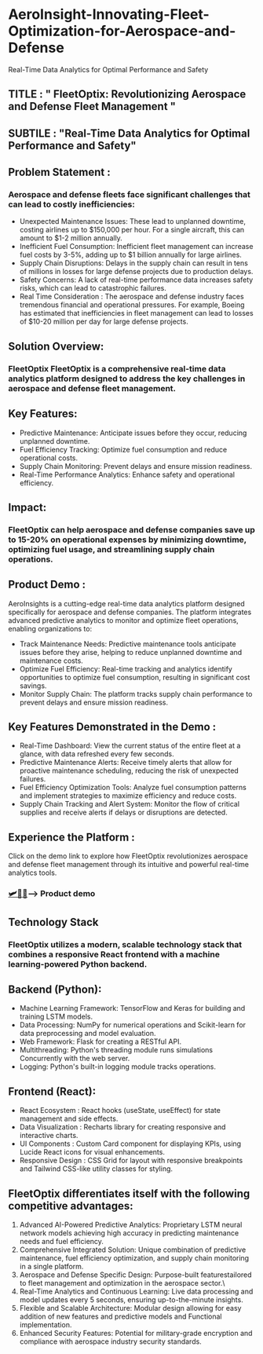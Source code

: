 # AeroInsight-Innovating-Fleet-Optimization-for-Aerospace-and-Defense
Real-Time Data Analytics for Optimal Performance and Safety

## TITLE : " FleetOptix: Revolutionizing Aerospace and Defense Fleet Management "
## SUBTILE : "Real-Time Data Analytics for Optimal Performance and Safety"
## Problem Statement :

### Aerospace and defense fleets face significant challenges that can lead to costly inefficiencies:

- Unexpected Maintenance Issues: These lead to unplanned downtime, costing airlines up to $150,000 per hour. For a single aircraft, this can amount to $1-2 million annually.
- Inefficient Fuel Consumption: Inefficient fleet management can increase fuel costs by 3-5%, adding up to $1 billion annually for large airlines.
- Supply Chain Disruptions: Delays in the supply chain can result in tens of millions in losses for large defense projects due to production delays.
- Safety Concerns: A lack of real-time performance data increases safety risks, which can lead to catastrophic failures.
- Real Time Consideration : The aerospace and defense industry faces tremendous financial and operational pressures. For example, Boeing has estimated that inefficiencies in fleet management can lead to losses of $10-20 million per day for large defense projects.

## Solution Overview:

### FleetOptix FleetOptix is a comprehensive real-time data analytics platform designed to address the key challenges in aerospace and defense fleet management.


## Key Features:

- Predictive Maintenance: Anticipate issues before they occur, reducing unplanned downtime.
-  Fuel Efficiency Tracking: Optimize fuel consumption and reduce operational costs.
-  Supply Chain Monitoring: Prevent delays and ensure mission readiness.
-   Real-Time Performance Analytics: Enhance safety and operational efficiency.


## Impact:

### FleetOptix can help aerospace and defense companies save up to 15-20% on operational expenses by minimizing downtime, optimizing fuel usage, and streamlining supply chain operations.

## Product Demo :
AeroInsights is a cutting-edge real-time data analytics platform designed specifically for aerospace and defense companies. The platform integrates advanced predictive analytics to monitor and optimize fleet operations, enabling organizations to: 

- Track Maintenance Needs: Predictive maintenance tools anticipate issues before they arise, helping to reduce unplanned downtime and maintenance costs.
- Optimize Fuel Efficiency: Real-time tracking and analytics identify opportunities to optimize fuel consumption, resulting in significant cost savings.
- Monitor Supply Chain: The platform tracks supply chain performance to prevent delays and ensure mission readiness.

  
## Key Features Demonstrated in the Demo :

- Real-Time Dashboard: View the current status of the entire fleet at a glance, with data refreshed every few seconds.
-  Predictive Maintenance Alerts: Receive timely alerts that allow for proactive maintenance scheduling, reducing the risk of unexpected failures.
-   Fuel Efficiency Optimization Tools: Analyze fuel consumption patterns and implement strategies to maximize efficiency and reduce costs.
-  Supply Chain Tracking and Alert System: Monitor the flow of critical supplies and receive alerts if delays or disruptions are detected.

## Experience the Platform :
Click on the demo link to explore how FleetOptix revolutionizes aerospace and defense fleet management through its intuitive and powerful real-time analytics tools.
### [🛩🚀🚡](https://vimeo.com/1007684678)—-> Product demo


## Technology Stack

### FleetOptix utilizes a modern, scalable technology stack that combines a responsive React frontend with a machine learning-powered Python backend.

## Backend (Python):

- Machine Learning Framework: TensorFlow and Keras for building and training LSTM models.
- Data Processing: NumPy for numerical operations and Scikit-learn for data preprocessing and model evaluation.
- Web Framework: Flask for creating a RESTful API.
- Multithreading: Python's threading module runs simulations Concurrently with the web server.
- Logging: Python's built-in logging module tracks operations.


## Frontend (React):
- React Ecosystem : React hooks (useState, useEffect) for state management and side effects.
- Data Visualization : Recharts library for creating responsive and interactive charts.
- UI Components : Custom Card component for displaying KPIs, using Lucide React icons for visual enhancements.
- Responsive Design : CSS Grid for layout with responsive breakpoints and Tailwind CSS-like utility classes for styling.


## FleetOptix differentiates itself with the following competitive advantages:

1. Advanced AI-Powered Predictive Analytics: Proprietary LSTM neural network models achieving high accuracy in predicting maintenance needs and fuel efficiency.
2.  Comprehensive Integrated Solution: Unique combination of predictive maintenance, fuel efficiency optimization, and supply chain monitoring in a single platform.
3. Aerospace and Defense Specific Design: Purpose-built featurestailored to fleet management and optimization in the aerospace sector.\
4. Real-Time Analytics and Continuous Learning: Live data processing and model updates every 5 seconds, ensuring up-to-the-minute insights.
5. Flexible and Scalable Architecture: Modular design allowing for easy addition of new features and predictive models and Functional implementation.
6. Enhanced Security Features: Potential for military-grade encryption and compliance with aerospace industry security standards.

